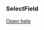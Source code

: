 ### SelectField

<a href="http://www.material-ui.com/#/components/select-field" target="_blank">Open help</a>